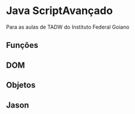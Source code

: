 # Java ScriptAvançado
Para as aulas de TADW do Instituto Federal Goiano

## Funções
## DOM
## Objetos
## Jason